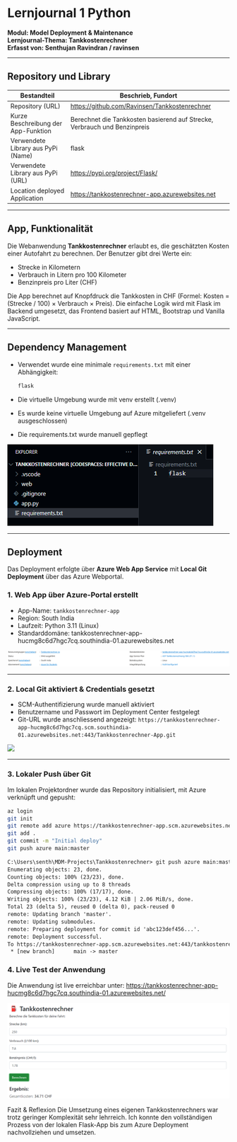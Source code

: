 # Lernjournal 1 Python  
**Modul: Model Deployment & Maintenance**  
**Lernjournal-Thema: Tankkostenrechner**  
**Erfasst von: Senthujan Ravindran / ravinsen**

---

## Repository und Library

| Bestandteil | Beschrieb, Fundort |
|-------------|------------------------------------------------------------|
| Repository (URL) | https://github.com/Ravinsen/Tankkostenrechner |
| Kurze Beschreibung der App-Funktion | Berechnet die Tankkosten basierend auf Strecke, Verbrauch und Benzinpreis |
| Verwendete Library aus PyPi (Name) | flask |
| Verwendete Library aus PyPi (URL) | https://pypi.org/project/Flask/ |
| Location deployed Application | https://tankkostenrechner-app.azurewebsites.net |

---

## App, Funktionalität

Die Webanwendung **Tankkostenrechner** erlaubt es, die geschätzten Kosten einer Autofahrt zu berechnen. Der Benutzer gibt drei Werte ein:

- Strecke in Kilometern
- Verbrauch in Litern pro 100 Kilometer
- Benzinpreis pro Liter (CHF)

Die App berechnet auf Knopfdruck die Tankkosten in CHF (Formel: Kosten = (Strecke / 100) × Verbrauch × Preis). Die einfache Logik wird mit Flask im Backend umgesetzt, das Frontend basiert auf HTML, Bootstrap und Vanilla JavaScript.

---

## Dependency Management

- Verwendet wurde eine minimale `requirements.txt` mit einer Abhängigkeit:
  
  ```txt
  flask
  ```

- Die virtuelle Umgebung wurde mit venv erstellt (.venv)
- Es wurde keine virtuelle Umgebung auf Azure mitgeliefert (.venv ausgeschlossen)
- Die requirements.txt wurde manuell gepflegt

<img src="https://github.com/Ravinsen/-MDM-Lernjournal/blob/main/lernjournal1-python/images/requirements_txt.png?raw=true" alt="Requirements" style="max-width: 100%; height: auto;">

---

  ## Deployment

Das Deployment erfolgte über **Azure Web App Service** mit **Local Git Deployment** über das Azure Webportal.



### 1. Web App über Azure-Portal erstellt

- App-Name: `tankkostenrechner-app`
- Region: South India
- Laufzeit: Python 3.11 (Linux)
- Standarddomäne: tankkostenrechner-app-hucmg8c6d7hgc7cq.southindia-01.azurewebsites.net

<img src="https://github.com/Ravinsen/-MDM-Lernjournal/blob/main/lernjournal1-python/images/Tankkostenrechner-App_Azure.png?raw=true" alt="Azure App Übersicht" style="max-width: 100%; height: auto;">

---

### 2. Local Git aktiviert & Credentials gesetzt

- SCM-Authentifizierung wurde manuell aktiviert
- Benutzername und Passwort im Deployment Center festgelegt
- Git-URL wurde anschliessend angezeigt: `https://tankkostenrechner-app-hucmg8c6d7hgc7cq.scm.southindia-01.azurewebsites.net:443/Tankkostenrechner-App.git`

<img src="https://github.com/user-attachments/assets/86e44c13-29be-4ea1-bd2f-659898ebb660" style="max-width: 100%; height: auto;">

---

### 3. Lokaler Push über Git

Im lokalen Projektordner wurde das Repository initialisiert, mit Azure verknüpft und gepusht:

```bash
az login
git init
git remote add azure https://tankkostenrechner-app.scm.azurewebsites.net/tankkostenrechner-app.git
git add .
git commit -m "Initial deploy"
git push azure main:master
```

```txt
C:\Users\senth\MDM-Projects\Tankkostenrechner> git push azure main:master
Enumerating objects: 23, done.
Counting objects: 100% (23/23), done.
Delta compression using up to 8 threads
Compressing objects: 100% (17/17), done.
Writing objects: 100% (23/23), 4.12 KiB | 2.06 MiB/s, done.
Total 23 (delta 5), reused 0 (delta 0), pack-reused 0
remote: Updating branch 'master'.
remote: Updating submodules.
remote: Preparing deployment for commit id 'abc123def456...'.
remote: Deployment successful.
To https://tankkostenrechner-app.scm.azurewebsites.net:443/tankkostenrechner-app.git
 * [new branch]      main -> master
```

### 4. Live Test der Anwendung

Die Anwendung ist live erreichbar unter:
https://tankkostenrechner-app-hucmg8c6d7hgc7cq.southindia-01.azurewebsites.net/

<img src="https://github.com/Ravinsen/-MDM-Lernjournal/blob/main/lernjournal1-python/images/Tankkostenrechner_Frontend.png?raw=true" alt="Web UI" style="max-width: 100%; height: auto;">

Fazit & Reflexion
Die Umsetzung eines eigenen Tankkostenrechners war trotz geringer Komplexität sehr lehrreich. Ich konnte den vollständigen Prozess von der lokalen Flask-App bis zum Azure Deployment nachvollziehen und umsetzen.
